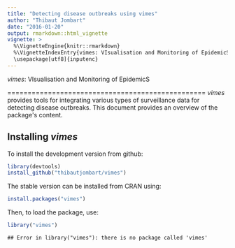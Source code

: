 ```yaml
---
title: "Detecting disease outbreaks using vimes"
author: "Thibaut Jombart"
date: "2016-01-20"
output: rmarkdown::html_vignette
vignette: >
  %\VignetteEngine{knitr::rmarkdown}
  %\VignetteIndexEntry{vimes: VIsualisation and Monitoring of EpidemicS.}
  \usepackage[utf8]{inputenc}
---
```




*vimes*: VIsualisation and Monitoring of EpidemicS 

=================================================
*vimes* provides tools for integrating various types of surveillance data for detecting disease outbreaks. This document provides an overview of the package's content.


Installing *vimes*
-------------
To install the development version from github:

```r
library(devtools)
install_github("thibautjombart/vimes")
```

The stable version can be installed from CRAN using:

```r
install.packages("vimes")
```

Then, to load the package, use:

```r
library("vimes")
```

```
## Error in library("vimes"): there is no package called 'vimes'
```

